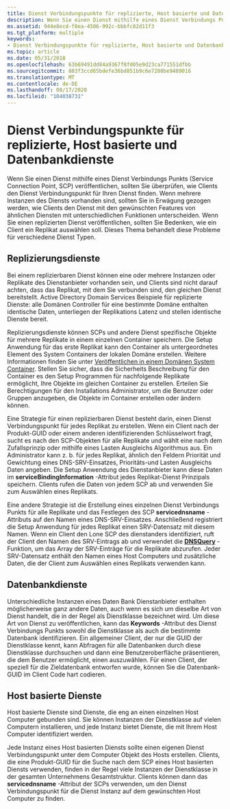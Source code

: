 ```yaml
---
title: Dienst Verbindungspunkte für replizierte, Host basierte und Datenbankdienste
description: Wenn Sie einen Dienst mithilfe eines Dienst Verbindungs Punkts (Service Connection Point, SCP) veröffentlichen, sollten Sie überprüfen, wie Clients den Dienst Verbindungspunkt für Ihren Dienst finden.
ms.assetid: 944e8ecd-f8ea-4506-992c-bbbfc82d11f3
ms.tgt_platform: multiple
keywords:
- Dienst Verbindungspunkte für replizierte, Host basierte und Datenbankdienste AD
ms.topic: article
ms.date: 05/31/2018
ms.openlocfilehash: 63b69491dd84a9367f8fd05e9d23ca771551dfbb
ms.sourcegitcommit: 803f3ccd65bdefe36bd851b9c6e7280be9489016
ms.translationtype: MT
ms.contentlocale: de-DE
ms.lasthandoff: 08/17/2020
ms.locfileid: "104038731"
---
```

# <a name="service-connection-points-for-replicated-host-based-and-database-services"></a>Dienst Verbindungspunkte für replizierte, Host basierte und Datenbankdienste

Wenn Sie einen Dienst mithilfe eines Dienst Verbindungs Punkts (Service Connection Point, SCP) veröffentlichen, sollten Sie überprüfen, wie Clients den Dienst Verbindungspunkt für Ihren Dienst finden. Wenn mehrere Instanzen des Diensts vorhanden sind, sollten Sie in Erwägung gezogen werden, wie Clients den Dienst mit den gewünschten Features von ähnlichen Diensten mit unterschiedlichen Funktionen unterscheiden. Wenn Sie einen replizierten Dienst veröffentlichen, sollten Sie Bedenken, wie ein Client ein Replikat auswählen soll. Dieses Thema behandelt diese Probleme für verschiedene Dienst Typen.

## <a name="replicable-services"></a>Replizierungsdienste

Bei einem replizierbaren Dienst können eine oder mehrere Instanzen oder Replikate des Dienstanbieter vorhanden sein, und Clients sind nicht darauf achten, dass das Replikat, mit dem Sie verbunden sind, den gleichen Dienst bereitstellt. Active Directory Domain Services Beispiele für replizierte Dienste: alle Domänen Controller für eine bestimmte Domäne enthalten identische Daten, unterliegen der Replikations Latenz und stellen identische Dienste bereit.

Replizierungsdienste können SCPs und andere Dienst spezifische Objekte für mehrere Replikate in einem einzelnen Container speichern. Die Setup Anwendung für das erste Replikat kann den Container als untergeordnetes Element des System Containers der lokalen Domäne erstellen. Weitere Informationen finden Sie unter [Veröffentlichen in einem Domänen System Container](publishing-in-a-domain-system-container.md). Stellen Sie sicher, dass die Sicherheits Beschreibung für den Container es den Setup Programmen für nachfolgende Replikate ermöglicht, Ihre Objekte im gleichen Container zu erstellen. Erteilen Sie Berechtigungen für den Installations Administrator, um die Benutzer oder Gruppen anzugeben, die Objekte im Container erstellen oder ändern können.

Eine Strategie für einen replizierbaren Dienst besteht darin, einen Dienst Verbindungspunkt für jedes Replikat zu erstellen. Wenn ein Client nach der Produkt-GUID oder einem anderen identifizierenden Schlüsselwort fragt, sucht es nach den SCP-Objekten für alle Replikate und wählt eine nach dem Zufallsprinzip oder mithilfe eines Lasten Ausgleichs Algorithmus aus. Ein Administrator kann z. b. für jedes Replikat, ähnlich den Feldern Priorität und Gewichtung eines DNS-SRV-Einsatzes, Prioritäts-und Lasten Ausgleichs Daten angeben. Die Setup Anwendung des Dienstanbieter kann diese Daten im **serviceBindingInformation** -Attribut jedes Replikat-Dienst Prinzipals speichern. Clients rufen die Daten von jedem SCP ab und verwenden Sie zum Auswählen eines Replikats.

Eine andere Strategie ist die Erstellung eines einzelnen Dienst Verbindungs Punkts für alle Replikate und das Festlegen des SCP **servicednsname** -Attributs auf den Namen eines DNS-SRV-Einsatzes. Anschließend registriert die Setup Anwendung für jedes Replikat einen SRV-Datensatz mit diesem Namen. Wenn ein Client den Lone SCP des dienstanders identifiziert, ruft der Client den Namen des SRV-Eintrags ab und verwendet die [**DNSQuery**](/windows/desktop/api/windns/nf-windns-dnsquery_a) -Funktion, um das Array der SRV-Einträge für die Replikate abzurufen. Jeder SRV-Datensatz enthält den Namen eines Host Computers und zusätzliche Daten, die der Client zum Auswählen eines Replikats verwenden kann.

## <a name="database-services"></a>Datenbankdienste

Unterschiedliche Instanzen eines Daten Bank Dienstanbieter enthalten möglicherweise ganz andere Daten, auch wenn es sich um dieselbe Art von Dienst handelt, die in der Regel als Dienstklasse bezeichnet wird. Um diese Art von Dienst zu veröffentlichen, kann das **Keywords** -Attribut des Dienst Verbindungs Punkts sowohl die Dienstklasse als auch die bestimmte Datenbank identifizieren. Ein allgemeiner Client, der nur die GUID der Dienstklasse kennt, kann Abfragen für alle Datenbanken durch diese Dienstklasse durchsuchen und dann eine Benutzeroberfläche präsentieren, die dem Benutzer ermöglicht, einen auszuwählen. Für einen Client, der speziell für die Zieldatenbank entworfen wurde, können Sie die Datenbank-GUID im Client Code hart codieren.

## <a name="host-based-services"></a>Host basierte Dienste

Host basierte Dienste sind Dienste, die eng an einen einzelnen Host Computer gebunden sind. Sie können Instanzen der Dienstklasse auf vielen Computern installieren, und jede Instanz bietet Dienste, die mit Ihrem Host Computer identifiziert werden.

Jede Instanz eines Host basierten Diensts sollte einen eigenen Dienst Verbindungspunkt unter dem Computer Objekt des Hosts erstellen. Clients, die eine Produkt-GUID für die Suche nach dem SCP eines Host basierten Diensts verwenden, finden in der Regel viele Instanzen der Dienstklasse in der gesamten Unternehmens Gesamtstruktur. Clients können dann das **servicednsname** -Attribut der SCPs verwenden, um den Dienst Verbindungspunkt für die Dienst Instanz auf dem gewünschten Host Computer zu finden.

 

 